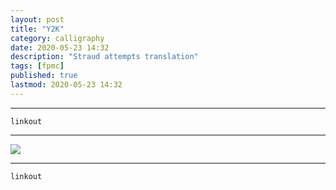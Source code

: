 ```yaml
---
layout: post
title: "Y2K"
category: calligraphy
date: 2020-05-23 14:32
description: "Straud attempts translation"
tags: [fpmc]
published: true
lastmod: 2020-05-23 14:32
---
```


*****

`linkout`

*****

<img src="{{ site.url }}/assets/img/ca16.jpg" />


*****
`linkout`
